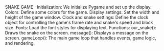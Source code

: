 SNAKE GAME :
Initialization: We initialize Pygame and set up the display.
Colors: Define some colors for the game.
Display settings: Set the width and height of the game window.
Clock and snake settings: Define the clock object for controlling the game's frame rate and snake's speed and block size.
Fonts: Load the font styles for displaying text.
Functions:
   our_snake(): Draws the snake on the screen.
   message(): Displays a message on the screen.
   gameLoop(): The main game loop that handles events, game logic, and rendering.
